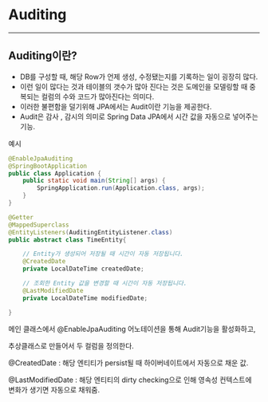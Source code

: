 # Auditing

---

## Auditing이란?

- DB를 구성할 때, 해당 Row가 언제 생성, 수정됐는지를 기록하는 일이 굉장히 많다.
- 이런 일이 많다는 것과 테이블의 갯수가 많아 진다는 것은 도메인을 모델링할 때 중복되는 컬럼의 수와 코드가 많아진다는 의미다.
- 이러한 불편함을 덜기위해 JPA에서는 Audit이란 기능을 제공한다.
- Audit은 감사 , 감시의 의미로 Spring Data JPA에서 시간 값을 자동으로 넣어주는 기능.

예시

```java
@EnableJpaAuditing 
@SpringBootApplication
public class Application {
    public static void main(String[] args) {
        SpringApplication.run(Application.class, args);
    }
}
```

```java
@Getter
@MappedSuperclass 
@EntityListeners(AuditingEntityListener.class) 
public abstract class TimeEntity{

    // Entity가 생성되어 저장될 때 시간이 자동 저장됩니다.
    @CreatedDate
    private LocalDateTime createdDate;

    // 조회한 Entity 값을 변경할 때 시간이 자동 저장됩니다.
    @LastModifiedDate
    private LocalDateTime modifiedDate;

}
```

메인 클래스에서 @EnableJpaAuditing 어노테이션을 통해 Audit기능을 활성화하고,

추상클래스로 만들어서 두 컬럼을 정의한다.

@CreatedDate : 해당 엔티티가 persist될 때 하이버네이트에서 자동으로 채운 값.

@LastModifiedDate : 해당 엔티티의 dirty checking으로 인해 영속성 컨텍스트에 변화가 생기면 자동으로 채워줌.